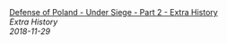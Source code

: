 <!--2024-07-21 00:21:39-->
<div class="yb">
  <a class="nodecor" href="/posts.html?istoriya/defense_of_poland_-_under_siege_-_part_2_-_extra_history">
    <img class="preview" data-videoid="20fFU_OqB0M" src="https://i.ytimg.com/vi/20fFU_OqB0M/hqdefault.jpg" align="middle" alt="">
  </a>
  <div class="inlbl text">
    <a class="nodecor" href="/posts.html?istoriya/defense_of_poland_-_under_siege_-_part_2_-_extra_history">Defense of Poland - Under Siege - Part 2 - Extra History</a><br>
    <i class="smaller2">Extra History</i><br>
    <i class="smaller3">2018-11-29</i>
  </div>
</div>
